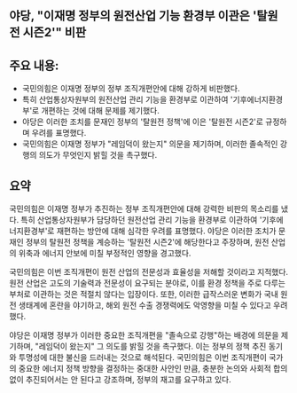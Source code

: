 ## 야당, "이재명 정부의 원전산업 기능 환경부 이관은 '탈원전 시즌2'" 비판

## 주요 내용:
*   국민의힘은 이재명 정부의 정부 조직개편안에 대해 강하게 비판했다.
*   특히 산업통상자원부의 원전산업 관리 기능을 환경부로 이관하여 '기후에너지환경부'로 개편하는 것에 대해 문제를 제기했다.
*   야당은 이러한 조치를 문재인 정부의 '탈원전 정책'에 이은 '탈원전 시즌2'로 규정하며 우려를 표명했다.
*   국민의힘은 이재명 정부가 "레임덕이 왔는지" 의문을 제기하며, 이러한 졸속적인 강행의 의도가 무엇인지 밝힐 것을 촉구했다.

## 요약
국민의힘은 이재명 정부가 추진하는 정부 조직개편안에 대해 강력한 비판의 목소리를 냈다. 특히 산업통상자원부가 담당하던 원전산업 관리 기능을 환경부로 이관하여 '기후에너지환경부'로 재편하는 방안에 대해 심각한 우려를 표명했다. 야당은 이러한 조치가 문재인 정부의 탈원전 정책을 계승하는 '탈원전 시즌2'에 해당한다고 주장하며, 원전 산업의 위축과 에너지 안보에 미칠 부정적인 영향을 경고했다.

국민의힘은 이번 조직개편이 원전 산업의 전문성과 효율성을 저해할 것이라고 지적했다. 원전 산업은 고도의 기술력과 전문성이 요구되는 분야로, 이를 환경 정책을 주로 다루는 부처로 이관하는 것은 적절치 않다는 입장이다. 또한, 이러한 급작스러운 변화가 국내 원전 생태계에 혼란을 야기하고, 해외 원전 수출 경쟁력에도 악영향을 미칠 수 있다고 우려했다.

야당은 이재명 정부가 이러한 중요한 조직개편을 "졸속으로 강행"하는 배경에 의문을 제기하며, "레임덕이 왔는지" 그 의도를 밝힐 것을 촉구했다. 이는 정부의 정책 추진 동기와 투명성에 대한 불신을 드러내는 것으로 해석된다. 국민의힘은 이번 조직개편이 국가의 중요한 에너지 정책 방향을 결정하는 중대한 사안인 만큼, 충분한 논의와 사회적 합의 없이 추진되어서는 안 된다고 강조하며, 정부의 재고를 요구하고 있다.